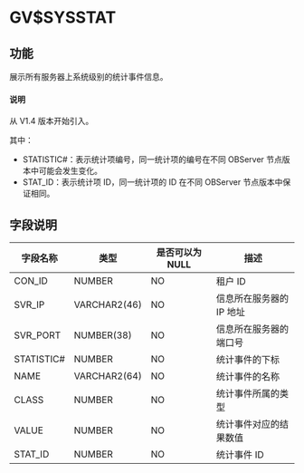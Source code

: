 # GV$SYSSTAT

## 功能

展示所有服务器上系统级别的统计事件信息。

<main id="notice" type='explain'>
  <h4>说明</h4>
  <p>从 V1.4 版本开始引入。</p>
</main>

其中：

* STATISTIC#：表示统计项编号，同一统计项的编号在不同 OBServer 节点版本中可能会发生变化。
* STAT_ID：表示统计项 ID，同一统计项的 ID 在不同 OBServer 节点版本中保证相同。

## 字段说明

| **字段名称** | **类型** | **是否可以为 NULL** | **描述** |
| --- | --- | --- | --- |
| CON_ID | NUMBER | NO | 租户 ID |
| SVR_IP | VARCHAR2(46) | NO | 信息所在服务器的 IP 地址 |
| SVR_PORT | NUMBER(38) | NO | 信息所在服务器的端口号 |
| STATISTIC# | NUMBER | NO | 统计事件的下标 |
| NAME | VARCHAR2(64) | NO | 统计事件的名称 |
| CLASS | NUMBER | NO | 统计事件所属的类型 |
| VALUE | NUMBER | NO | 统计事件对应的结果数值 |
| STAT_ID | NUMBER | NO | 统计事件 ID |
